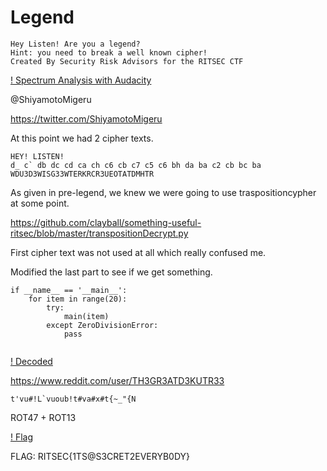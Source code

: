 # Legend

```
Hey Listen! Are you a legend?
Hint: you need to break a well known cipher!
Created By Security Risk Advisors for the RITSEC CTF
```

[! Spectrum Analysis with Audacity](https://github.com/ioncodes/excusemewtf/blob/master/RITSEC/2019/Crypto/legend/audacity.png)

@ShiyamotoMigeru

https://twitter.com/ShiyamotoMigeru

At this point we had 2 cipher texts.

```
HEY! LISTEN!
d_ c` db dc cd ca ch c6 cb c7 c5 c6 bh da ba c2 cb bc ba
WDU3D3WISG33WTERKRCR3UEOTATDMHTR
```

As given in pre-legend, we knew we were going to use traspositioncypher at some point.

https://github.com/clayball/something-useful-ritsec/blob/master/transpositionDecrypt.py

First cipher text was not used at all which really confused me.

Modified the last part to see if we get something.
```
if __name__ == '__main__':
	for item in range(20):
		try:
			main(item)
		except ZeroDivisionError:
			pass
            
```
        
[! Decoded ](https://github.com/ioncodes/excusemewtf/blob/master/RITSEC/2019/Crypto/legend/reddit.png)

https://www.reddit.com/user/TH3GR3ATD3KUTR33

```
t'vu#!L`vuoub!t#va#x#t{~_"{N
```

ROT47 + ROT13

[! Flag ](https://github.com/ioncodes/excusemewtf/blob/master/RITSEC/2019/Crypto/legend/flag.png)


FLAG: RITSEC{1TS@S3CRET2EVERYB0DY}


